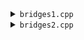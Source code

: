 <details>
<summary><code>bridges1.cpp</code></summary>
Поиск мостов без кратных рёбер $O(N+M)$
</details>
<details>
<summary><code>bridges2.cpp</code></summary>
Поиск мостов с кратными рёбрами $O(N+M)$
</details>